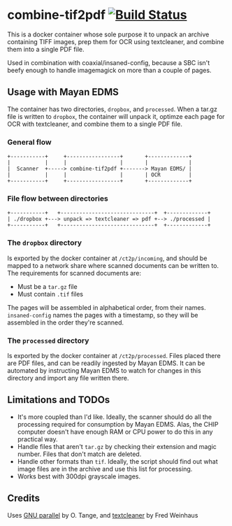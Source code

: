 # combine-tif2pdf [![Build Status](https://travis-ci.org/coaxial/ct2p.svg?branch=master)](https://travis-ci.org/coaxial/ct2p)

This is a docker container whose sole purpose it to unpack an archive
containing TIFF images, prep them for OCR using textcleaner, and combine them
into a single PDF file.

Used in combination with coaxial/insaned-config, because a SBC isn't beefy
enough to handle imagemagick on more than a couple of pages.

## Usage with Mayan EDMS

The container has two directories, `dropbox`, and `processed`. When a tar.gz
file is written to `dropbox`, the container will unpack it, optimze each page
for OCR with textcleaner, and combine them to a single PDF file.

### General flow

```
+-----------+     +-----------------+       +-------------+
|           |     |                 |       |             |
|  Scanner  +-----> combine-tif2pdf +-------> Mayan EDMS/ |
|           |     |                 |       | OCR         |
+-----------+     +-----------------+       +-------------+
```

### File flow between directories

```
+-----------+   +------------------------------+  +-------------+
| ./dropbox +---> unpack => textcleaner => pdf +--> ./processed |
+-----------+   +------------------------------+  +-------------+
```

### The `dropbox` directory

Is exported by the docker container at `/ct2p/incoming`, and should be mapped
to a network share where scanned documents can be written to. The requirements
for scanned documents are:

- Must be a `tar.gz` file
- Must contain `.tif` files

The pages will be assembled in alphabetical order, from their names.
`insaned-config` names the pages with a timestamp, so they will be assembled in
the order they're scanned.

### The `processed` directory

Is exported by the docker container at `/ct2p/processed`. Files placed there
are PDF files, and can be readily ingested by Mayan EDMS. It can be automated
by instructing Mayan EDMS to watch for changes in this directory and import any
file written there.

## Limitations and TODOs

- It's more coupled than I'd like. Ideally, the scanner should do all the
  processing required for consumption by Mayan EDMS. Alas, the CHIP computer
doesn't have enough RAM or CPU power to do this in any practical way.
- Handle files that aren't `tar.gz` by checking their extension and magic
  number. Files that don't match are deleted.
- Handle other formats than `tif`. Ideally, the script should find out what
  image files are in the archive and use this list for processing.
- Works best with 300dpi grayscale images.

## Credits

Uses [GNU parallel](https://www.gnu.org/software/parallel/) by O. Tange, and
[textcleaner](http://www.fmwconcepts.com/imagemagick/textcleaner/) by Fred
Weinhaus
